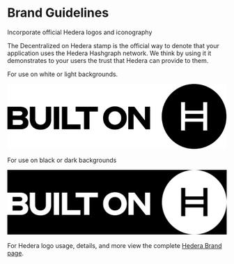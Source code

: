 # Brand Guidelines

Incorporate official Hedera logos and iconography

The Decentralized on Hedera stamp is the official way to denote that your application uses the Hedera Hashgraph network. We think by using it it demonstrates to your users the trust that Hedera can provide to them.

For use on white or light backgrounds.

![](<../.gitbook/assets/built-on-hedera_ black.png>)

For use on black or dark backgrounds

![](../.gitbook/assets/built-on-hedera_white_background.png)

For Hedera logo usage, details, and more view the complete [Hedera Brand page](https://hedera.com/brand).
